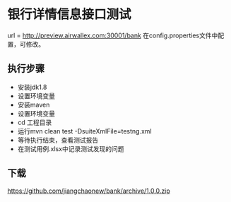 银行详情信息接口测试
===================
url = http://preview.airwallex.com:30001/bank 在config.properties文件中配置，可修改。

## 执行步骤
* 安装jdk1.8
* 设置环境变量
* 安装maven
* 设置环境变量
* cd 工程目录
* 运行mvn clean test -DsuiteXmlFile=testng.xml
* 等待执行结束，查看测试报告
* 在测试用例.xlsx中记录测试发现的问题

## 下载
https://github.com/jiangchaonew/bank/archive/1.0.0.zip
